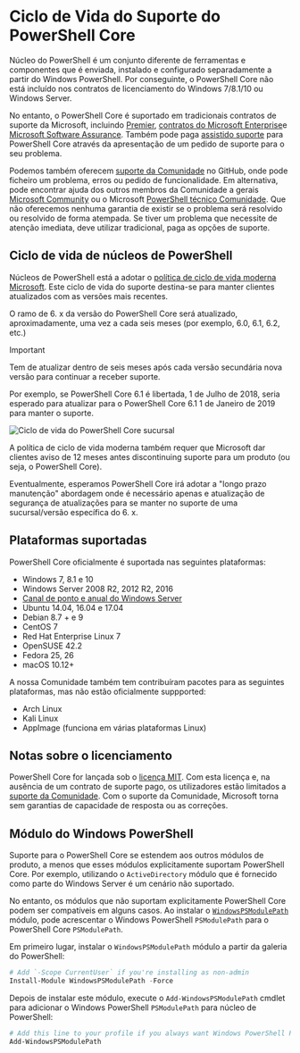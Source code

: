 # <a name="powershell-core-support-lifecycle"></a>Ciclo de Vida do Suporte do PowerShell Core

Núcleo do PowerShell é um conjunto diferente de ferramentas e componentes que é enviada, instalado e configurado separadamente a partir do Windows PowerShell.
Por conseguinte, o PowerShell Core não está incluído nos contratos de licenciamento do Windows 7/8.1/10 ou Windows Server.

No entanto, o PowerShell Core é suportado em tradicionais contratos de suporte da Microsoft, incluindo [Premier][], [contratos do Microsoft Enterprise][enterprise-agreement]e [Microsoft Software Assurance][assurance].
Também pode paga [assistido suporte][] para PowerShell Core através da apresentação de um pedido de suporte para o seu problema.

Podemos também oferecem [suporte da Comunidade][] no GitHub, onde pode ficheiro um problema, erros ou pedido de funcionalidade.
Em alternativa, pode encontrar ajuda dos outros membros da Comunidade a gerais [Microsoft Community][] ou o Microsoft [PowerShell técnico Comunidade][].
Que não oferecemos nenhuma garantia de existir se o problema será resolvido ou resolvido de forma atempada.
Se tiver um problema que necessite de atenção imediata, deve utilizar tradicional, paga as opções de suporte.

## <a name="lifecycle-of-powershell-core"></a>Ciclo de vida de núcleos de PowerShell

Núcleos de PowerShell está a adotar o [política de ciclo de vida moderna Microsoft][modern].
Este ciclo de vida do suporte destina-se para manter clientes atualizados com as versões mais recentes.

O ramo de 6. x da versão do PowerShell Core será atualizado, aproximadamente, uma vez a cada seis meses (por exemplo, 6.0, 6.1, 6.2, etc.)

> [!IMPORTANT]
> Tem de atualizar dentro de seis meses após cada versão secundária nova versão para continuar a receber suporte.

Por exemplo, se PowerShell Core 6.1 é libertada, 1 de Julho de 2018, seria esperado para atualizar para o PowerShell Core 6.1 1 de Janeiro de 2019 para manter o suporte.

![Ciclo de vida do PowerShell Core sucursal][lifecycle-chart]

A política de ciclo de vida moderna também requer que Microsoft dar clientes aviso de 12 meses antes discontinuing suporte para um produto (ou seja, o PowerShell Core).

Eventualmente, esperamos PowerShell Core irá adotar a "longo prazo manutenção" abordagem onde é necessário apenas e atualização de segurança de atualizações para se manter no suporte de uma sucursal/versão específica do 6. x.

## <a name="supported-platforms"></a>Plataformas suportadas

PowerShell Core oficialmente é suportada nas seguintes plataformas:

* Windows 7, 8.1 e 10
* Windows Server 2008 R2, 2012 R2, 2016
* [Canal de ponto e anual do Windows Server][semi-annual]
* Ubuntu 14.04, 16.04 e 17.04
* Debian 8.7 + e 9
* CentOS 7
* Red Hat Enterprise Linux 7
* OpenSUSE 42.2
* Fedora 25, 26
* macOS 10.12+

A nossa Comunidade também tem contribuíram pacotes para as seguintes plataformas, mas não estão oficialmente suppported:

* Arch Linux
* Kali Linux
* AppImage (funciona em várias plataformas Linux)

## <a name="notes-on-licensing"></a>Notas sobre o licenciamento

PowerShell Core for lançada sob o [licença MIT][].
Com esta licença e, na ausência de um contrato de suporte pago, os utilizadores estão limitados a [suporte da Comunidade][].
Com o suporte da Comunidade, Microsoft torna sem garantias de capacidade de resposta ou as correções.

## <a name="windows-powershell-module"></a>Módulo do Windows PowerShell

Suporte para o PowerShell Core se estendem aos outros módulos de produto, a menos que esses módulos explicitamente suportam PowerShell Core.
Por exemplo, utilizando o `ActiveDirectory` módulo que é fornecido como parte do Windows Server é um cenário não suportado.

No entanto, os módulos que não suportam explicitamente PowerShell Core podem ser compatíveis em alguns casos.
Ao instalar o [`WindowsPSModulePath`][] módulo, pode acrescentar o Windows PowerShell `PSModulePath` para o PowerShell Core `PSModulePath`.

Em primeiro lugar, instalar o `WindowsPSModulePath` módulo a partir da galeria do PowerShell:

```powershell
# Add `-Scope CurrentUser` if you're installing as non-admin
Install-Module WindowsPSModulePath -Force
```

Depois de instalar este módulo, execute o `Add-WindowsPSModulePath` cmdlet para adicionar o Windows PowerShell `PSModulePath` para núcleo de PowerShell:

```powershell
# Add this line to your profile if you always want Windows PowerShell PSModulePath
Add-WindowsPSModulePath
```

[Premier]: https://www.microsoft.com/en-us/microsoftservices/support.aspx
[enterprise-agreement]: https://www.microsoft.com/en-us/licensing/licensing-programs/enterprise.aspx
[assurance]: https://www.microsoft.com/en-us/licensing/licensing-programs/software-assurance-default.aspx
[suporte da Comunidade]: https://github.com/powershell/powershell/issues
[Microsoft Community]: https://answers.microsoft.com/
[PowerShell técnico Comunidade]: https://techcommunity.microsoft.com/t5/PowerShell/ct-p/WindowsPowerShell
[assistido suporte]: https://support.microsoft.com/assistedsupportproducts
[modern]: https://support.microsoft.com/help/30881/modern-lifecycle-policy
[lifecycle-chart]: ./images/modern-lifecycle.png
[semi-annual]: https://docs.microsoft.com/windows-server/get-started/semi-annual-channel-overview
[licença MIT]: https://github.com/PowerShell/PowerShell/blob/master/LICENSE.txt
[`WindowsPSModulePath`]: https://www.powershellgallery.com/packages/WindowsPSModulePath/